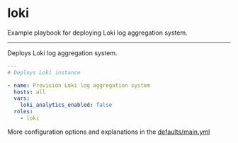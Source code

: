 # loki

Example playbook for deploying Loki log aggregation system.

---

Deploys Loki log aggregation system.

```yml
---
# Deploys Loki instance

- name: Provision Loki log aggregation system
  hosts: all
  vars:
    loki_analytics_enabled: false
  roles:
    - loki
```

More configuration options and explanations in the [defaults/main.yml](/loki/defaults/main.yml)
